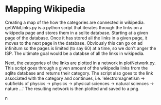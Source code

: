 # Mapping Wikipedia

Creating a map of the how the categories are connected in wikipedia.
getWikiLinks.py is a python script that iterates through the links on a wikipedia page and stores them in a sqlite database. Starting at a given page of the database.
Once it has stored all the links in a given page, it moves to the next page in the database. Obviously this can go on ad infinitum so the pages is limited (to say 60) at a time, so we don't anger the ISP. The ultimate goal would be a databse of all the links in wikipedia.

Next, the categories of the links are plotted in a network in plotNetwork.py. This script goes through a given amount of the wikipedia links from the sqlite database and returns their category. The script also goes to the link associated with the category and continues, i.e. 'electromagnetism -> subfields of physics -> physics -> physical sciences -> natural sciences -> nature ...'
The resulting network is then plotted and saved to a png.


n
